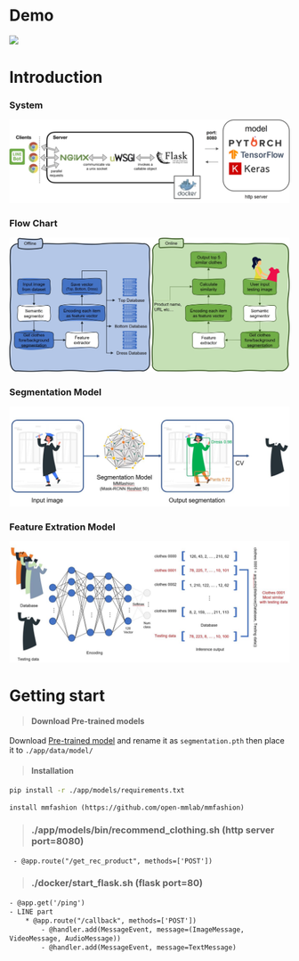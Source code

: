 # Demo
![](demo.gif)

# Introduction
### System
![](System.jpg)

### Flow Chart
![](Flow_chart.jpg)

### Segmentation Model
![](Segmentation_Model.JPG)

### Feature Extration Model
![](Feature_Extraction_Model.JPG)


# Getting start
> #### Download Pre-trained models
Download [Pre-trained model](https://drive.google.com/open?id=1q6zF7J6Gb-FFgM87oIORIt6uBozaXp5r) and rename it as ```segmentation.pth``` then place it to ```./app/data/model/```

> #### Installation
```sh
pip install -r ./app/models/requirements.txt
```
    install mmfashion (https://github.com/open-mmlab/mmfashion)
> ### ./app/models/bin/recommend_clothing.sh (http server port=8080)
     - @app.route("/get_rec_product", methods=['POST'])

 
> ### ./docker/start_flask.sh (flask port=80)
    - @app.get('/ping')
    - LINE part
        * @app.route("/callback", methods=['POST'])
            - @handler.add(MessageEvent, message=(ImageMessage, VideoMessage, AudioMessage))
            - @handler.add(MessageEvent, message=TextMessage)
